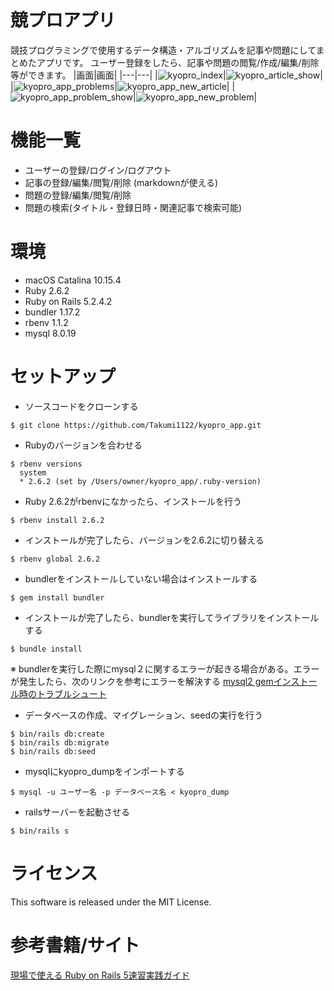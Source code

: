 # 競プロアプリ
競技プログラミングで使用するデータ構造・アルゴリズムを記事や問題にしてまとめたアプリです。
ユーザー登録をしたら、記事や問題の閲覧/作成/編集/削除等ができます。
|画面|画面|
|---|---|
|![kyopro_index](https://user-images.githubusercontent.com/42643926/81492652-8b89b000-92d4-11ea-8339-5476d3f1e66a.png)|![kyopro_article_show](https://user-images.githubusercontent.com/42643926/81492662-a0feda00-92d4-11ea-8bbc-fd2053f530a1.png)|
|![kyopro_app_problems](https://user-images.githubusercontent.com/42643926/81492664-a4926100-92d4-11ea-9a58-00535027add8.png)|![kyopro_app_new_article](https://user-images.githubusercontent.com/42643926/81492667-a9571500-92d4-11ea-871b-da6e2b11bc10.png)|
|![kyopro_app_problem_show](https://user-images.githubusercontent.com/42643926/81492680-c1c72f80-92d4-11ea-84e9-aa6007e1a01a.png)|![kyopro_app_new_problem](https://user-images.githubusercontent.com/42643926/81492681-c4298980-92d4-11ea-8562-a6f1532e8987.png)|
# 機能一覧
- ユーザーの登録/ログイン/ログアウト
- 記事の登録/編集/閲覧/削除 (markdownが使える)
- 問題の登録/編集/閲覧/削除
- 問題の検索(タイトル・登録日時・関連記事で検索可能)

# 環境
- macOS Catalina 10.15.4
- Ruby 2.6.2
- Ruby on Rails 5.2.4.2
- bundler 1.17.2
- rbenv 1.1.2
- mysql 8.0.19

# セットアップ
- ソースコードをクローンする
````
$ git clone https://github.com/Takumi1122/kyopro_app.git
````
- Rubyのバージョンを合わせる
````
$ rbenv versions
  system
  * 2.6.2 (set by /Users/owner/kyopro_app/.ruby-version)
````
- Ruby 2.6.2がrbenvになかったら、インストールを行う
````
$ rbenv install 2.6.2
````
- インストールが完了したら、バージョンを2.6.2に切り替える
````
$ rbenv global 2.6.2
````
- bundlerをインストールしていない場合はインストールする
````
$ gem install bundler
````
- インストールが完了したら、bundlerを実行してライブラリをインストールする
````
$ bundle install
````
※ bundlerを実行した際にmysql２に関するエラーが起きる場合がある。エラーが発生したら、次のリンクを参考にエラーを解決する
[mysql2 gemインストール時のトラブルシュート](https://qiita.com/HrsUed/items/ca2e0aee6a2402571cf6)

- データベースの作成、マイグレーション、seedの実行を行う
````
$ bin/rails db:create
$ bin/rails db:migrate
$ bin/rails db:seed
````
- mysqlにkyopro_dumpをインポートする
````
$ mysql -u ユーザー名 -p データベース名 < kyopro_dump
````
- railsサーバーを起動させる
````
$ bin/rails s
````

# ライセンス
This software is released under the MIT License.

# 参考書籍/サイト
[現場で使える Ruby on Rails 5速習実践ガイド](https://book.mynavi.jp/ec/products/detail/id=93905)
